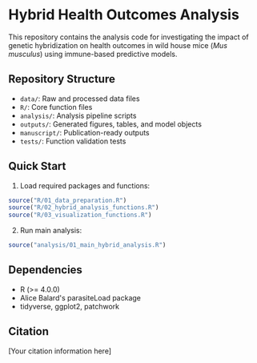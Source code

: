 # Hybrid Health Outcomes Analysis

This repository contains the analysis code for investigating the impact of genetic hybridization on health outcomes in wild house mice (*Mus musculus*) using immune-based predictive models.

## Repository Structure

- `data/`: Raw and processed data files
- `R/`: Core function files
- `analysis/`: Analysis pipeline scripts
- `outputs/`: Generated figures, tables, and model objects
- `manuscript/`: Publication-ready outputs
- `tests/`: Function validation tests

## Quick Start

1. Load required packages and functions:
```r
source("R/01_data_preparation.R")
source("R/02_hybrid_analysis_functions.R") 
source("R/03_visualization_functions.R")
```

2. Run main analysis:
```r
source("analysis/01_main_hybrid_analysis.R")
```

## Dependencies

- R (>= 4.0.0)
- Alice Balard's parasiteLoad package
- tidyverse, ggplot2, patchwork

## Citation

[Your citation information here]
